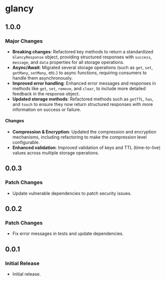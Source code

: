 # glancy

## 1.0.0

### Major Changes

- **Breaking changes**: Refactored key methods to return a standardized `GlancyResponse` object, providing structured responses with `success`, `message`, and `data` properties for all storage operations.
- **Async/Await**: Migrated several storage operations (such as `get`, `set`, `getMany`, `setMany`, etc.) to async functions, requiring consumers to handle them asynchronously.
- **Improved error handling**: Enhanced error messages and responses in methods like `get`, `set`, `remove`, and `clear`, to include more detailed feedback in the response object.
- **Updated storage methods**: Refactored methods such as `getTTL`, `has`, and `touch` to ensure they now return structured responses with more information on success or failure.

#### Changes
- **Compression & Encryption**: Updated the compression and encryption mechanisms, including refactoring to make the compression level configurable.
- **Enhanced validation**: Improved validation of keys and TTL (time-to-live) values across multiple storage operations.

## 0.0.3

### Patch Changes

- Update vulnerable dependencies to patch security issues.

## 0.0.2

### Patch Changes

- Fix error messages in tests and update dependencies.

## 0.0.1

### Initial Release

- Initial release.
